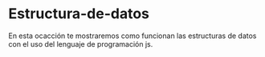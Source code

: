 # Estructura-de-datos
En esta ocacción te mostraremos como funcionan las estructuras de datos con el uso del lenguaje de programación js.
